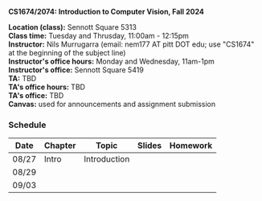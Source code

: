 
**CS1674/2074: Introduction to Computer Vision, Fall 2024**

**Location (class):** Sennott Square 5313<br>
**Class time:** Tuesday and Thrusday, 11:00am - 12:15pm<br>
**Instructor:** Nils Murrugarra (email: nem177 AT pitt DOT edu; use "CS1674" at the beginning of the subject line)<br>
**Instructor's office hours:** Monday and Wednesday, 11am-1pm<br>
**Instructor's office:** Sennott Square 5419<br>
**TA:** TBD<br>
**TA's office hours:** TBD<br>
**TA's office:** TBD<br>
**Canvas:** used for announcements and assignment submission<br>

### Schedule

Date        | Chapter      | Topic         | Slides       | Homework
----------- | -----------  | -----------   | -----------  | -----------
08/27       | Intro        | Introduction  |              |
08/29       |              |               |              |
09/03       |              |               |              |
